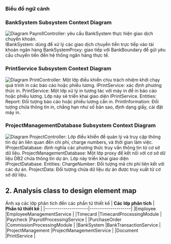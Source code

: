 ### Biểu đồ ngữ cảnh
 ### BankSystem Subsystem Context Diagram
 ![Diagram](https://www.planttext.com/api/plantuml/png/h99DJiCm48NtFiNiA1Bj0QAegg0iigagUWB7dLAh_edi2I82JiQ28t45R3T9JIfsP36oPZpFtvlCz-VNoXDtr6h5s0siyI0D0XqH7gmXPnK8nRrdASAMTo6b-f921syCqkTQqnTdj-nZ8bKPGdVW0faSJb3TStFQTPvGZo9xRAoNDED1IXnHd0eOJdSGMctiAI36oXoiqvoaDTVlxThQdvMtphvsPmiWTQDGeo5fdjEr4QPtbn6LfHyrcgYnNFuFPVKtH3wHydsno7Wc_Xv3E_MsCFitYI6mOwfdo5pRrb01QzlM2WSVd32aGenebn5aq1S18QB2fjKrkW9sv09_Nwj3puPh7DF9w1Eg9E6Fil7iUd7cy-Ml7IXWBnqA6iRh8Rdny28vo-x5li7gD3-XPso5PXyt-mS00F__0m00)
  PayrollController: yêu cầu BankSystem thực hiện giao dịch chuyển khoản.  
  IBankSystem: dùng để xử lý các giao dịch chuyển tiền trực tiếp vào tài khoản ngân hàng
  BankSystemProxy: giao tiếp với BankBoundary để gửi yêu cầu chuyển tiền đến hệ thống ngân hàng thực tế.
 ### PrintService Subsystem Context Diagram
![Diagram](https://www.planttext.com/api/plantuml/png/h5FBJeGm5DttAxfpJ9pvWCQOYOy52uqP_84A5sZI1salAZw-p8MVv2zOe621P5R3WfRxEkVSU_dz_jaxv1OR9GavexTG20qKAw0tHgCrKeAbcUJEaVvD7wtG6Fa-2EsVkhCVe3OMDtmu6HtEYy6PwCAm8R-xMiLH67rElXR0YKQm1S-0YF56apuj1ViY_DVfCTFcsRKEGVbOyzOEYgbGjGG56eKk-x29KDoCaxAQ2xtytErc80lQTvuQ1hOmJcY0ckZu20cCfkZBbC6M-VbvMPFL0qU28ax_edW9gNXV5vB6tfjyRQy5EDOrBEuAs0Uk88QToRasZSwvRTSB1tRoZOmSwFp91EycvyZ7kc6y1v2z1bU9sf7btcwtLukjOhJfcZYpTL5B0iohKwhH8kC8ZhuAhDP9OGX7QyPz3e5axrLr_-8V0000__y30000)
PrintController: Một lớp điều khiển chịu trách nhiệm khởi chạy quá trình in các báo cáo hoặc phiếu lương.
IPrintService: xác định phương thức in. 
PrintService: Một lớp xử lý in tương tác với máy in để in báo cáo hoặc phiếu lương. Lớp này sẽ triển khai giao diện IPrintService.
Entities:
Report: Đối tượng báo cáo hoặc phiếu lương cần in.
PrintInformation: Đối tượng chứa thông tin in, chẳng hạn như số bản sao, định dạng giấy, cài đặt máy in.
 ### ProjectManagementDatabase Subsystem Context Diagram
 ![Diagram](https://www.planttext.com/api/plantuml/png/h5DBJiCm4Dtx5BC35cN1CaAeQeD45rI8dc2IJXE3FyKUjqJ0oLXm9Av0axQHqr1LGcGHEVORlyzClZ-_XfxHST1AY3D8QI4D0PS4OslOMQN8GQxGUz6yuS7P9yevEdqJq3oEs4bQqGwH8kCvZajq1Ks3piWb47zTY8y3nebXSWlCISZz2YRHRHbw-ZDR0X6oHpqBcQyyawvHhzNMCKYzLAJ9i3H50sjrTSEuHuD50_n_cRq0hjylBuyJ7_YwtMZddHtQjp0cR8MkK0LAOBQHQugQkEEmlhw5BhTxataBx-nFKTF1INxKy0wmjkvv0x-pmVa4KXioHRqcZMmmStHLPnxJqLKlz9T0hcgYRbPxCR_Dm2CfP6cDB-NIY_vm3mOt_HbC8DHf7kz-NHKBIo2tMWSZSsJoi9PSdgZkz2Xfn-WKQTokk4eCoSphV_m7003__mC0)
ProjectController: Lớp điều khiển để quản lý và truy cập thông tin dự án liên quan đến chi phí, charge numbers, và thời gian làm việc.
IProjectDatabase: định nghĩa các phương thức truy vấn thông tin từ cơ sở dữ liệu.
ProjectManagementDatabase: Một lớp proxy để kết nối với cơ sở dữ liệu DB2 chứa thông tin dự án. Lớp này triển khai giao diện IProjectDatabase.
Entities:
ChargeNumber: Đối tượng mã chi phí liên kết với các dự án.
ProjectData: Đối tượng chứa dữ liệu dự án được truy xuất từ cơ sở dữ liệu.

## 2. Analysis class to design element map

Ánh xạ các lớp phân tích đến các phần tử thiết kế
| **Các lớp phân tích** | **Phần tử thiết kế** |
|---------------------|--------------------|
|Employee            |EmployeeManagementService  |
|Timecard         |TimecardProcessingModule   |
|Paycheck          |PayrollProcessingService |
|PurchaseOrder        |CommissionProcessingModule	   |
|BankSystem     |BankTransactionService |
|ProjectManagement      |ProjectManagementService |
|Document    |PrintService |

